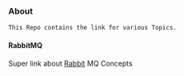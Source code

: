 ### About
```
This Repo contains the link for various Topics.
```

#### RabbitMQ

Super link about [Rabbit](https://www.cloudamqp.com/blog/2015-09-03-part4-rabbitmq-for-beginners-exchanges-routing-keys-bindings.html) MQ Concepts
